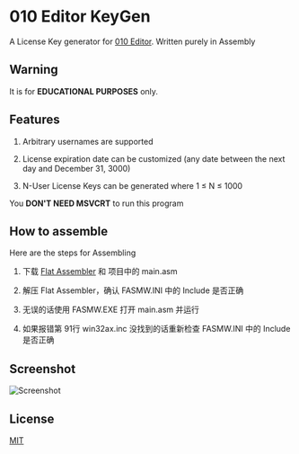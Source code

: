 # 010 Editor KeyGen

A License Key generator for [010 Editor](http://www.sweetscape.com/download/010editor/).
Written purely in Assembly

## Warning

It is for **EDUCATIONAL PURPOSES** only.

## Features

1. Arbitrary usernames are supported

2. License expiration date can be customized (any date between the next day and December 31, 3000)

3. N-User License Keys can be generated where 1 &le; N &le; 1000

You **DON'T NEED MSVCRT** to run this program

## How to assemble
Here are the steps for Assembling

1. 下载 [Flat Assembler](http://flatassembler.net/download.php) 和 项目中的 main.asm

2. 解压 Flat Assembler，确认 FASMW.INI 中的 Include 是否正确

3. 无误的话使用 FASMW.EXE 打开 main.asm 并运行

4. 如果报错第 91行 win32ax.inc 没找到的话重新检查 FASMW.INI 中的 Include 是否正确


## Screenshot

![Screenshot](screenshot.gif)

## License

[MIT](/LICENSE)

